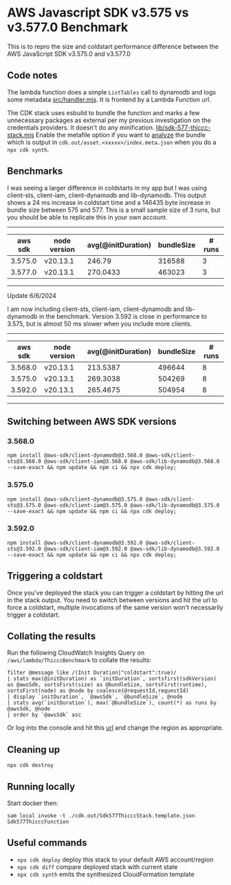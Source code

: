 # AWS Javascript SDK v3.575 vs v3.577.0 Benchmark

This is to repro the size and coldstart performance difference between the AWS JavaScript SDK v3.575.0 and v3.577.0

## Code notes
The lambda function does a simple `ListTables` call to dynamodb and logs some metadata [src/handler.mjs](src/handler.mjs).  It is frontend by a Lambda Function url.

The CDK stack uses esbuild to bundle the function and marks a few unnecessary packages as external per my previous investigation on the credentials providers. It doesn't do any minification. [lib/sdk-577-thiccc-stack.mjs](lib/sdk-577-thiccc-stack.mjs) Enable the metafile option if you want to [analyze](https://esbuild.github.io/analyze/) the bundle which is output in `cdk.out/asset.<xxxxx>/index.meta.json` when you do a `npx cdk synth`.

## Benchmarks
  
I was seeing a larger difference in coldstarts in my app but I was using client-sts, client-iam, client-dynamodb and lib-dynamodb.  This output shows a 24 ms increase in coldstart time and a 146435 byte increase in bundle size between 575 and 577.  This is a small sample size of 3 runs, but you should be able to replicate this in your own account.

---
| aws sdk | node version | avg(@initDuration) | bundleSize | # runs |
| --- | --- | --- | --- | --- |
| 3.575.0 | v20.13.1 | 246.79 | 316588 | 3 |
| 3.577.0 | v20.13.1 | 270.0433 | 463023 | 3 |
---

Update 6/6/2024

I am now including client-sts, client-iam, client-dynamodb and lib-dynamodb in the benchmark. Version 3.592 is close in performance to 3.575, but is almost 50 ms slower when you include more clients.

---
| aws sdk | node version | avg(@initDuration) | bundleSize | # runs |
| --- | --- | --- | --- | --- |
| 3.568.0 | v20.13.1 | 213.5387 | 496644 | 8 |
| 3.575.0 | v20.13.1 | 269.3038 | 504269 | 8 |
| 3.592.0 | v20.13.1 | 265.4675 | 504954 | 8 |
---


## Switching between AWS SDK versions
### 3.568.0
`npm install @aws-sdk/client-dynamodb@3.568.0 @aws-sdk/client-sts@3.568.0 @aws-sdk/client-iam@3.568.0 @aws-sdk/lib-dynamodb@3.568.0 --save-exact && npm update && npm ci && npx cdk deploy;`

### 3.575.0
`npm install @aws-sdk/client-dynamodb@3.575.0 @aws-sdk/client-sts@3.575.0 @aws-sdk/client-iam@3.575.0 @aws-sdk/lib-dynamodb@3.575.0 --save-exact && npm update && npm ci && npx cdk deploy;`

### 3.592.0
`npm install @aws-sdk/client-dynamodb@3.592.0 @aws-sdk/client-sts@3.592.0 @aws-sdk/client-iam@3.592.0 @aws-sdk/lib-dynamodb@3.592.0 --save-exact && npm update && npm ci && npx cdk deploy;`

## Triggering a coldstart

Once you've deployed the stack you can trigger a coldstart by hitting the url in the stack output.  You need to switch between versions and hit the url to force a coldstart, multiple invocations of the same version won't necessarily trigger a coldstart.

## Collating the results
Run the following CloudWatch Insights Query on `/aws/lambda/ThicccBenchmark` to collate the results:

```
filter @message like /(Init Duration|"coldstart":true)/
| stats max(@initDuration) as `initDuration`, sortsfirst(sdkVersion) as @awsSdk, sortsFirst(size) as @bundleSize, sortsFirst(runtime), sortsFirst(node) as @node by coalesce(@requestId,requestId)
| display `initDuration`, `@awsSdk`, `@bundleSize`, @node
| stats avg(`initDuration`), max(`@bundleSize`), count(*) as runs by @awsSdk, @node 
| order by `@awsSdk` asc
```

Or log into the console and hit this [url](https://us-west-2.console.aws.amazon.com/cloudwatch/home?region=us-west-2#logsV2:logs-insights$3FqueryDetail$3D~(end~0~start~-3600~timeType~'RELATIVE~unit~'seconds~editorString~'filter*20*40message*20like*20*2f*28Init*20Duration*7c*22coldstart*22*3atrue*29*2f*0a*7c*20stats*20max*28*40initDuration*29*20as*20*60initDuration*60*2c*20sortsfirst*28sdkVersion*29*20as*20*40awsSdk*2c*20sortsFirst*28size*29*20as*20*40bundleSize*2c*20sortsFirst*28runtime*29*2c*20sortsFirst*28node*29*20as*20*40node*20by*20coalesce*28*40requestId*2crequestId*29*0a*7c*20display*20*60initDuration*60*2c*20*60*40awsSdk*60*2c*20*60*40bundleSize*60*2c*20*40node*0a*7c*20stats*20avg*28*60initDuration*60*29*2c*20max*28*60*40bundleSize*60*29*2c*20count*28*2a*29*20as*20runs*20by*20*40awsSdk*2c*20*40node*20*0a*7c*20order*20by*20*60*40awsSdk*60*20asc~queryId~'d9f1588e6ca3e471-74fc35cd-49bc077-a3b9d870-c1dba4b810b8bdc3cc43de2d~source~(~'*2faws*2flambda*2fThicccBenchmark))) and change the region as appropriate.

## Cleaning up

`npx cdk destroy`

## Running locally

Start docker then:

`sam local invoke -t ./cdk.out/Sdk577ThicccStack.template.json Sdk577ThicccFunction`


## Useful commands

* `npx cdk deploy`       deploy this stack to your default AWS account/region
* `npx cdk diff`         compare deployed stack with current state
* `npx cdk synth`        emits the synthesized CloudFormation template
